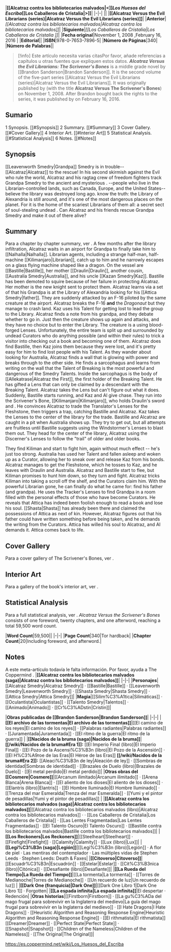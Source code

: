 |**[[Alcatraz contra los bibliotecarios malvados\|<]]*Los Huesos del Escriba*[[Los Caballeros de Cristalia\|>]]**|
|-|-|
||
|**[[Alcatraz Versus the Evil Librarians (series)\|Alcatraz Versus the Evil Librarians (series)]]**|
|**Anterior**|*[[Alcatraz contra los bibliotecarios malvados\|Alcatraz contra los bibliotecarios malvados]]*|
|**Siguiente**|*[[Los Caballeros de Cristalia\|Los Caballeros de Cristalia ]]*|
|**Fecha original**|November 1, 2008 ,February 16, 2016 |
|**Editorial**||
|**ISBN**|978-0-7653-7896-5|
|**Número de Páginas**|340|
|**Número de Palabras**||
> [!info] Este artículo necesita varias citasPor favor, añade referencias a capítulos u otras fuentes que expliquen estos datos.
***Alcatraz Versus the Evil Librarians: The Scrivener's Bones*** is a middle grade novel by [[Brandon Sanderson\|Brandon Sanderson]]. It is the second volume of the five-part series [[Alcatraz Versus the Evil Librarians (series)\|Alcatraz Versus the Evil Librarians]]. It was originally published by  (with the title **Alcatraz Versus The Scrivener's Bones**) on November 1, 2008. After Brandon bought back the rights to the series, it was published by  on February 16, 2016.

## Sumario

1 Synopsis. [[#Synopsis]] 
2 Summary. [[#Summary]] 
3 Cover Gallery. [[#Cover Gallery]] 
4 Interior Art. [[#Interior Art]] 
5 Statistical Analysis. [[#Statistical Analysis]] 
6 Notes. [[#Notes]] 


## Synopsis
[[Leavenworth Smedry\|Grandpa]] Smedry is in trouble--[[Alcatraz\|Alcatraz]] to the rescue!
In his second skirmish against the Evil  who rule the world, Alcatraz and his ragtag crew of freedom fighters track Grandpa Smedry to the ancient and mysterious . --people who live in the Librarian-controlled lands, such as Canada, Europe, and the United States--believe the library was destroyed long ago.  know the truth: the Library of Alexandria is still around, and it's one of the most dangerous places on the planet. For it is the home of the scariest Librarians of them all: a secret sect of soul-stealing undead . Can Alcatraz and his friends rescue Grandpa Smedry and make it out of there alive?

## Summary
Para a chapter by chapter summary, ver .
A few months after the library infiltration, Alcatraz waits in an airport for Grandpa to finally take him to [[Nalhalla\|Nalhalla]]. Librarian agents, including a strange half-man, half-machine [[Kilimanjaro\|Librarian]], catch up to him and he narrowly escapes on a glass flying machine shaped like a dragon.
On the vessel are [[Bastille\|Bastille]], her mother [[Draulin\|Draulin]], another cousin, [[Australia Smedry\|Australia]], and his uncle [[Kazan Smedry\|Kaz]]. Bastille has been demoted to squire because of her failure in protecting Alcatraz. Her mother is the new knight sent to protect them. Alcatraz learns via a set of  that his Grandpa is at the Library of Alexandria looking for his [[Attica Smedry\|father]]. They are suddenly attacked by an F-16 piloted by the same creature at the airport. Alcatraz breaks the F-16 **and** the *Dragonaut* but they manage to crash land.
Kaz uses his Talent for getting lost to lead the group to the Library. Alcatraz finds a note from his grandpa, and they debate whether to go in. Just then the creature shows up again and attacks, and they have no choice but to enter the Library. The creature is a  using blood-forged Lenses.
Unfortunately, the entire team is split up and surrounded by undead Curators who do anything possible (and within their rules) to trick a visitor into checking out a book and becoming one of them. Alcatraz does find Bastille, then Kaz joins them because they were lost, and it's pretty easy for him to find lost people with his Talent.
As they wander about looking for Australia, Alcatraz finds a wall that is glowing with power and breaks through to the other side. He finds a sarcophagus and learns from writing on the wall that the Talent of Breaking is the most powerful and dangerous of the Smedry Talents. Inside the sarcophagus is the body of [[Allekatrase\|Alcatraz the First]], the first holder of the Breaking Talent. He has gifted a Lens that can only be claimed by a descendant with the Breaking Talent. Alcatraz takes the Lens but can't figure out what it does.
Suddenly, Bastille starts running, and Kaz and Al give chase. They run into the Scrivener's Bone, [[Kilimanjaro\|Kilimanjaro]], who holds Draulin's sword and . He convinces Alcatraz to trade the Translator's Lenses for the Fleshstone, then triggers a trap, catching Bastille and Alcatraz. Kaz takes the Lenses to the center of the library for the trade.
Bastille and Alcatraz are caught in a pit when Australia shows up. They try to get out, but all attempts are fruitless until Bastille suggests using the Windstormer's Lenses to blast them out. They head for the center of the library, Alcatraz using the Discerner's Lenses to follow the "trail" of older and older books.

 
They find Kiliman and start to fight him, again without much effect -- he's just too strong. Australia has used her Talent and fallen asleep and woken up as a Curator, allowing her to sneak over and release Kaz from his bonds. Alcatraz manages to get the Fleshstone, which he tosses to Kaz, and he leaves with Draulin and Australia.
Alcatraz and Bastille start to flee, but Kiliman promises to hunt him down, so they turn and fight. Alcatraz tricks Kiliman into taking a scroll off the shelf, and the Curators claim him.
With the powerful Librarian gone, he can finally do what he came for: find his father (and grandpa). He uses the Tracker's Lenses to find Grandpa in a room filled with the personal effects of those who have become Curators. He reveals that Attica has indeed been foolish enough to read a book and lose his soul. [[Shasta\|Shasta]] has already been there and claimed the possessions of Attica as next of kin. However, Alcatraz figures out that his father could have written something before being taken, and he demands the writing from the Curators. Attica has willed his soul to Alcatraz, and Al demands it. Attica comes back to life.

## Cover Gallery
Para a cover gallery of The Scrivener's Bones, ver .
## Interior Art
Para a gallery of the book's interior art, ver .
## Statistical Analysis
Para a full statistical analysis, ver .
*Alcatraz Versus the Scrivener's Bones* consists of one foreword, twenty chapters, and one afterword, reaching a total 59,500 word count.

|**Word Count**|59,500||
|-|-|
|**Page Count**|340|Tor hardback|
|**Chapter Count**|20|Including foreword, and afterword.|

## Notes
A este meta-artículo todavía le falta información. Por favor, ayuda a The Coppermind .
|**[[Alcatraz contra los bibliotecarios malvados (saga)\|Alcatraz contra los bibliotecarios malvados]]**|
|-|-|
|**Personajes**|[[Alcatraz Smedry\|Alcatraz Smedry]] · [[Bastille\|Bastille]] · [[Leavenworth Smedry\|Leavenworth Smedry]] · [[Shasta Smedry\|Shasta Smedry]] · [[Attica Smedry\|Attica Smedry]]|
|**Magia**|[[Silim%C3%A1tica\|Silimáticas]] · [[Oculantista\|Oculantistas]] · [[Talento Smedry\|Talentos]] · [[Animado\|Animado]] · [[Cr%C3%ADstin\|Crístin]]|

|**Obras publicadas de [[Brandon Sanderson\|Brandon Sanderson]]**|
|-|-|
|**[[El archivo de las tormentas\|El archivo de las tormentas]]**|[[El camino de los reyes\|El camino de los reyes]] · [[Palabras radiantes\|Palabras radiantes]] · [[Juramentada\|Juramentada]] · [[El ritmo de la guerra\|El ritmo de la guerra]] |
|**[[Nacidos de la bruma (saga)\|Nacidos de la bruma]]**|**[[/wiki/Nacidos de la bruma#Era 1]]:** [[El Imperio Final (libro)\|El Imperio Final]] · [[El Pozo de la Ascensi%C3%B3n (libro)\|El Pozo de la Ascensión]] · [[El H%C3%A9roe de las Eras\|El Héroe de las Eras]] **[[/wiki/Nacidos de la bruma#Era 2]]:** [[Aleaci%C3%B3n de ley\|Aleación de ley]] · [[Sombras de identidad\|Sombras de identidad]] · [[Brazales de Duelo (libro)\|Brazales de Duelo]] · [[El metal perdido\|El metal perdido]]|
|**Otras obras del [[Cosmere\|Cosmere]]**|[[Arcanum ilimitado\|Arcanum ilimitado]] · [[Arena Blanca\|Arena Blanca]] · [[El aliento de los dioses\|El aliento de los dioses]] · [[Elantris (libro)\|Elantris]] · [[El Hombre Iluminado\|El Hombre Iluminado]] · [[Trenza del mar Esmeralda\|Trenza del mar Esmeralda]] · [[Yumi y el pintor de pesadillas\|Yumi y el pintor de pesadillas]] |
|**[[Alcatraz contra los bibliotecarios malvados (saga)\|Alcatraz contra los bibliotecarios malvados]]**|[[Alcatraz contra los bibliotecarios malvados (libro)\|Alcatraz contra los bibliotecarios malvados]] ·  · [[Los Caballeros de Cristalia\|Los Caballeros de Cristalia]] · [[Las Lentes Fragmentadas\|Las Lentes Fragmentadas]] · [[El Talento Oscuro\|El Talento Oscuro]] · [[Bastille contra los bibliotecarios malvados\|Bastille contra los bibliotecarios malvados]]|
|**[[Los Reckoners\|Los Reckoners]]**|[[Steelheart\|Steelheart]] · [[Firefight\|Firefight]] · [[Calamity\|Calamity]] · [[Lux (libro)\|Lux]]|
|**[[Legi%C3%B3n (saga)\|Legión]]**|[[Legi%C3%B3n (libro)\|Legión]] · A flor de piel · Las mentiras del contemplador · Las múltiples vidas de Stephen Leeds · Stephen Leeds: Death & Faxes|
|**[[Citoverso\|Citoverso]]**|[[Escuadr%C3%B3n\|Escuadrón]] · [[Estelar\|Estelar]] · [[Cit%C3%B3nica (libro)\|Citónica]] · [[Desafiante (libro)\|Desafiante]]|
|**[[La Rueda del Tiempo\|La Rueda del Tiempo]]**|[[La tormenta\|La tormenta]] · [[Torres de Medianoche\|Torres de Medianoche]] · [[Un recuerdo de luz\|Un recuerdo de luz]] |
|**[[Dark One (franquicia)\|Dark One]]**|[[Dark One Libro 1\|Dark One Libro 1]] · Forgotten|
|**[[La espada infinita\|La espada infinita]]**|El despertar · Redención|
|**Otras historias**|[[Firstborn\|Firstborn]] · [[La gu%C3%ADa del mago frugal para sobrevivir en la Inglaterra del medievo\|La guía del mago frugal para sobrevivir en la Inglaterra del medievo]] · [[I Hate Dragons\|I Hate Dragons]] · [[Heuristic Algorithm and Reasoning Response Engine\|Heuristic Algorithm and Reasoning Response Engine]] · [[El rithmatista\|El rithmatista]] [[Dreamer\|Dreamer]] · [[Perfect State\|Perfect State]] · [[Snapshot\|Snapshot]] · [[Children of the Nameless\|Children of the Nameless]] · [[The Original\|The Original]]|



https://es.coppermind.net/wiki/Los_Huesos_del_Escriba
